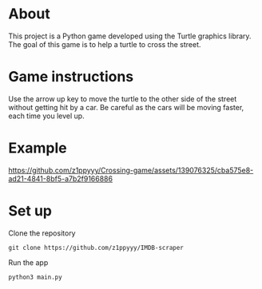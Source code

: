 # About
This project is a Python game developed using the Turtle graphics library. The goal of this game is to help a turtle to cross the street.

# Game instructions
Use the arrow up key to move the turtle to the other side of the street without getting hit by a car. Be careful as the cars will be moving faster, each time you level up.

# Example
https://github.com/z1ppyyy/Crossing-game/assets/139076325/cba575e8-ad21-4841-8bf5-a7b2f9166886

# Set up
Clone the repository
```
git clone https://github.com/z1ppyyy/IMDB-scraper
```

Run the app
```
python3 main.py
```
